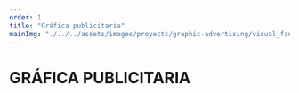 ```yaml
---
order: 1
title: "Gráfica publicitaria"
mainImg: "./../../assets/images/proyects/graphic-advertising/visual_fanta_00.webp"
---
```


# GRÁFICA PUBLICITARIA
